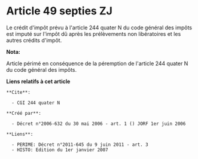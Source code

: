# Article 49 septies ZJ

Le crédit d'impôt prévu à l'article 244 quater N du code général des impôts est imputé sur l'impôt dû après les prélèvements
non libératoires et les autres crédits d'impôt.

**Nota:**

Article périmé en conséquence de la péremption de l'article 244 quater N du code général des impôts.

**Liens relatifs à cet article**

	**Cite**:

	  - CGI 244 quater N

	**Créé par**:

	  - Décret n°2006-632 du 30 mai 2006 - art. 1 () JORF 1er juin 2006

	**Liens**:

	  - PERIME: Décret n°2011-645 du 9 juin 2011 - art. 3
	  - HISTO: Edition du 1er janvier 2007
